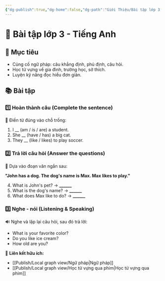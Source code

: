 ```yaml
---
{"dg-publish":true,"dg-home":false,"dg-path":"Giới Thiệu/Bài tập lớp 3.md","permalink":"/gioi-thieu/bai-tap-lop-3/","dgPassFrontmatter":true,"updated":"2025-02-02T10:08:48.169+07:00"}
---
```



# 📝 Bài tập lớp 3 - Tiếng Anh  

## 🎯 Mục tiêu  
- Củng cố ngữ pháp: câu khẳng định, phủ định, câu hỏi.  
- Học từ vựng về gia đình, trường học, sở thích.  
- Luyện kỹ năng đọc hiểu đơn giản.  

## 📚 Bài tập  

### **1️⃣ Hoàn thành câu (Complete the sentence)**  
🔹 Điền từ đúng vào chỗ trống:  

1. I __ (am / is / are) a student.  
2. She __ (have / has) a big cat.  
3. They __ (like / likes) to play soccer.  

### **2️⃣ Trả lời câu hỏi (Answer the questions)**  
🔹 Dựa vào đoạn văn ngắn sau:  

**"John has a dog. The dog's name is Max. Max likes to play."**  

4. What is John's pet? → **______**  
5. What is the dog's name? → **______**  
6. What does Max like to do? → **______**  

### **3️⃣ Nghe - nói (Listening & Speaking)**  
🔊 Nghe và lặp lại câu hỏi, sau đó trả lời:  
- What is your favorite color?  
- Do you like ice cream?  
- How old are you?  

📌 **Liên kết hữu ích:**  
- [[Publish/Local graph view/Ngữ pháp\|Ngữ pháp]]  
- [[Publish/Local graph view/Học từ vựng qua phim\|Học từ vựng qua phim]]  

